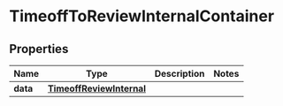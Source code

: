 

# TimeoffToReviewInternalContainer


## Properties

| Name | Type | Description | Notes |
|------------ | ------------- | ------------- | -------------|
|**data** | [**TimeoffReviewInternal**](TimeoffReviewInternal.md) |  |  |



